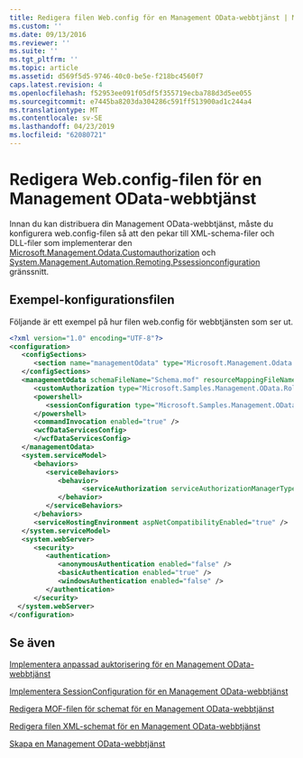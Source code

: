 ```yaml
---
title: Redigera filen Web.config för en Management OData-webbtjänst | Microsoft Docs
ms.custom: ''
ms.date: 09/13/2016
ms.reviewer: ''
ms.suite: ''
ms.tgt_pltfrm: ''
ms.topic: article
ms.assetid: d569f5d5-9746-40c0-be5e-f218bc4560f7
caps.latest.revision: 4
ms.openlocfilehash: f52953ee091f05df5f355719ecba788d3d5ee055
ms.sourcegitcommit: e7445ba8203da304286c591ff513900ad1c244a4
ms.translationtype: MT
ms.contentlocale: sv-SE
ms.lasthandoff: 04/23/2019
ms.locfileid: "62080721"
---
```

# <a name="authoring-the-webconfig-file-for-a-management-odata-web-service"></a>Redigera Web.config-filen för en Management OData-webbtjänst

Innan du kan distribuera din Management OData-webbtjänst, måste du konfigurera web.config-filen så att den pekar till XML-schema-filer och DLL-filer som implementerar den [Microsoft.Management.Odata.Customauthorization](/dotnet/api/Microsoft.Management.Odata.CustomAuthorization) och [ System.Management.Automation.Remoting.Pssessionconfiguration](/dotnet/api/System.Management.Automation.Remoting.PSSessionConfiguration) gränssnitt.

## <a name="sample-config-file"></a>Exempel-konfigurationsfilen

Följande är ett exempel på hur filen web.config för webbtjänsten som ser ut.

```xml
<?xml version="1.0" encoding="UTF-8"?>
<configuration>
   <configSections>
      <section name="managementOdata" type="Microsoft.Management.Odata.Core.DSConfiguration, Microsoft.Management.OData, Version=3.0.0.0, Culture=neutral, PublicKeyToken=31bf3856ad364e35, processorArchitecture=MSIL" />
   </configSections>
   <managementOdata schemaFileName="Schema.mof" resourceMappingFileName="Schema.xml">
      <customAuthorization type="Microsoft.Samples.Management.OData.RoleBasedPlugins.CustomAuthorization" assembly=".\Microsoft.Samples.Management.OData.RoleBasedPlugins.dll" />
      <powershell>
         <sessionConfiguration type="Microsoft.Samples.Management.OData.RoleBasedPlugins.SessionConfiguration" assembly=".\Microsoft.Samples.Management.OData.RoleBasedPlugins.dll" />
      </powershell>
      <commandInvocation enabled="true" />
      <wcfDataServicesConfig>
      </wcfDataServicesConfig>
   </managementOdata>
   <system.serviceModel>
      <behaviors>
         <serviceBehaviors>
            <behavior>
                  <serviceAuthorization serviceAuthorizationManagerType="Microsoft.Management.Odata.Core.CustomAuthorizationManager, Microsoft.Management.OData, Version=3.0.0.0, Culture=neutral, PublicKeyToken=31bf3856ad364e35" />
            </behavior>
         </serviceBehaviors>
      </behaviors>
      <serviceHostingEnvironment aspNetCompatibilityEnabled="true" />
   </system.serviceModel>
   <system.webServer>
      <security>
         <authentication>
            <anonymousAuthentication enabled="false" />
            <basicAuthentication enabled="true" />
            <windowsAuthentication enabled="false" />
         </authentication>
      </security>
  </system.webServer>
</configuration>

```

## <a name="see-also"></a>Se även

[Implementera anpassad auktorisering för en Management OData-webbtjänst](./implementing-custom-authorization-for-a-management-odata-web-service.md)

[Implementera SessionConfiguration för en Management OData-webbtjänst](./implementing-sessionconfiguration-for-a-management-odata-web-service.md)

[Redigera MOF-filen för schemat för en Management OData-webbtjänst](./authoring-the-mof-schema-file-for-a-management-odata-web-service.md)

[Redigera filen XML-schemat för en Management OData-webbtjänst](./authoring-the-xml-schema-file-for-a-management-odata-web-service.md)

[Skapa en Management OData-webbtjänst](./creating-a-management-odata-web-service.md)
